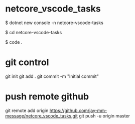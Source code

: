 # netcore_vscode_tasks
$ dotnet new console -n netcore-vscode-tasks

$ cd netcore-vscode-tasks

$ code .

# git control
git init
git add .
git commit -m "Initial commit"

# push remote github
git remote add origin https://github.com/jay-mm-message/netcore_vscode_tasks.git
git push -u origin master
